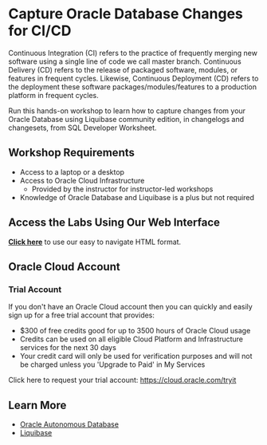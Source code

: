 # Capture Oracle Database Changes for CI/CD

Continuous Integration (CI) refers to the practice of frequently merging new software using a single line of code we call master branch. Continuous Delivery (CD) refers to the release of packaged software, modules, or features in frequent cycles. Likewise, Continuous Deployment (CD) refers to the deployment these software packages/modules/features to a production platform in frequent cycles.

Run this hands-on workshop to learn how to capture changes from your Oracle Database using Liquibase community edition, in changelogs and changesets, from SQL Developer Worksheet.

## Workshop Requirements

* Access to a laptop or a desktop
* Access to Oracle Cloud Infrastructure
    * Provided by the instructor for instructor-led workshops
* Knowledge of Oracle Database and Liquibase is a plus but not required

## Access the Labs Using Our Web Interface

**[Click here](https://vltabacaru.github.io/testing/sqldev-cicd-liquibase/index.html)** to use our easy to navigate HTML format.

## Oracle Cloud Account

### Trial Account

If you don't have an Oracle Cloud account then you can quickly and easily sign up for a free trial account that provides:
- $300 of free credits good for up to 3500 hours of Oracle Cloud usage
- Credits can be used on all eligible Cloud Platform and Infrastructure services for the next 30 days
- Your credit card will only be used for verification purposes and will not be charged unless you 'Upgrade to Paid' in My Services

Click here to request your trial account: https://cloud.oracle.com/tryit

## Learn More

- [Oracle Autonomous Database](https://www.oracle.com/autonomous-database/)
- [Liquibase](https://www.liquibase.com/)

